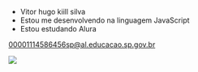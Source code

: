  - Vitor hugo kiill silva
 - Estou me desenvolvendo na linguagem JavaScript
 - Estou estudando Alura

00001114586456sp@al.educacao.sp.gov.br

![](https://media1.tenor.com/m/VIeZe7ZCxIMAAAAd/phil-foden-foden.gif)
